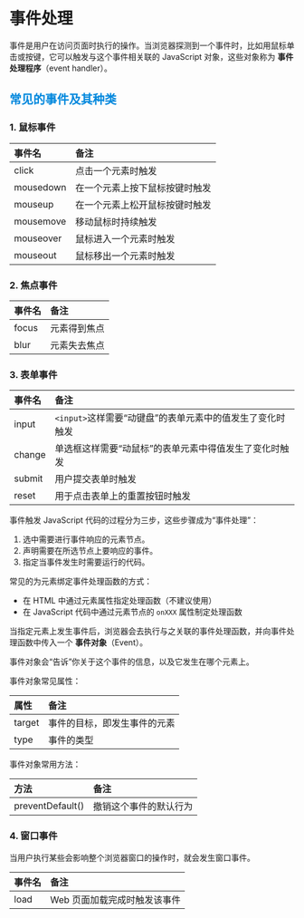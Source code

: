 # 事件处理

事件是用户在访问页面时执行的操作。当浏览器探测到一个事件时，比如用鼠标单击或按键，它可以触发与这个事件相关联的 JavaScript 对象，这些对象称为 **事件处理程序**（event handler）。


## <font color="#0088dd">**常见的事件及其种类**</font>

### **1. 鼠标事件**

|事件名|备注|
|:-|:-|
| click | 点击一个元素时触发|
| mousedown | 在一个元素上按下鼠标按键时触发 |
| mouseup | 在一个元素上松开鼠标按键时触发 |
| mousemove | 移动鼠标时持续触发 |
| mouseover | 鼠标进入一个元素时触发 |
| mouseout | 鼠标移出一个元素时触发 |

### **2. 焦点事件**

|事件名|备注|
|:-|:-|
| focus |元素得到焦点 |
| blur | 元素失去焦点 |

### **3. 表单事件**

| 事件名 | 备注 |
| :- | :- |
| input | `<input>`这样需要“动键盘”的表单元素中的值发生了变化时触发 |
| change | 单选框这样需要“动鼠标”的表单元素中得值发生了变化时触发 |
| submit | 用户提交表单时触发 |
| reset | 用于点击表单上的重置按钮时触发 |

事件触发 JavaScript 代码的过程分为三步，这些步骤成为“事件处理”：

1. 选中需要进行事件响应的元素节点。
2. 声明需要在所选节点上要响应的事件。
3. 指定当事件发生时需要运行的代码。

常见的为元素绑定事件处理函数的方式：

- 在 HTML 中通过元素属性指定处理函数（不建议使用）
- 在 JavaScript 代码中通过元素节点的 `onXXX` 属性制定处理函数

当指定元素上发生事件后，浏览器会去执行与之关联的事件处理函数，并向事件处理函数中传入一个 **事件对象**（Event）。

事件对象会“告诉”你关于这个事件的信息，以及它发生在哪个元素上。

事件对象常见属性：

| 属性 | 备注 |
| :- | :- |
| target | 事件的目标，即发生事件的元素 |
| type | 事件的类型 |

事件对象常用方法：

| 方法 | 备注 |
| :- | :- |
| preventDefault() | 撤销这个事件的默认行为 |


### **4. 窗口事件**

当用户执行某些会影响整个浏览器窗口的操作时，就会发生窗口事件。

| 事件名 | 备注 |
| :- | :- |
| load | Web 页面加载完成时触发该事件 |